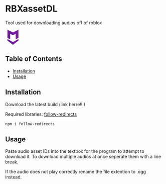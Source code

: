 # RBXassetDL

Tool used for downloading audios off of roblox

![application photo](https://github.com/adam-p/markdown-here/raw/master/src/common/images/icon48.png)

## Table of Contents

- [Installation](#installation)
- [Usage](#usage)

## Installation

Download the latest build (link herre!!!)

Required libraries:
[follow-redirects](https://www.npmjs.com/package/follow-redirects)
```
npm i follow-redirects
```

## Usage

Paste audio asset IDs into the textbox for the program to attempt to download it. To download multiple audios at once seperate them with a line break.

If the audio does not play correctly rename the file extention to .ogg instead.

